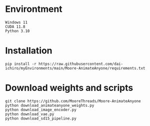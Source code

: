 # Environtment
```text
Windows 11
CUDA 11.8
Python 3.10
```
# Installation
```text
pip install -r https://raw.githubusercontent.com/dai-ichiro/myEnvironments/main/Moore-AnimateAnyone/requirements.txt
```
# Download weights and scripts
```text
git clone https://github.com/MooreThreads/Moore-AnimateAnyone
python download_animateanyone_weights.py
python download_image_encoder.py
python download_vae.py
python download_sd15_pipeline.py
```
